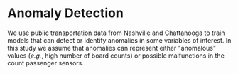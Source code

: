 # Anomaly Detection

We use public transportation data from Nashville and Chattanooga to train models that can detect or identify anomalies in some variables of interest. In this study we assume that anomalies can represent either "anomalous" values (*e.g.*, high number of board counts) or possible malfunctions in the count passenger sensors.
